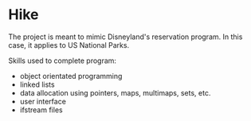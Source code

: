 # Hike
The project is meant to mimic Disneyland's reservation program. In this case, it applies to US National Parks.

Skills used to complete program:
- object orientated programming
- linked lists
- data allocation using pointers, maps, multimaps, sets, etc.
- user interface
- ifstream files
